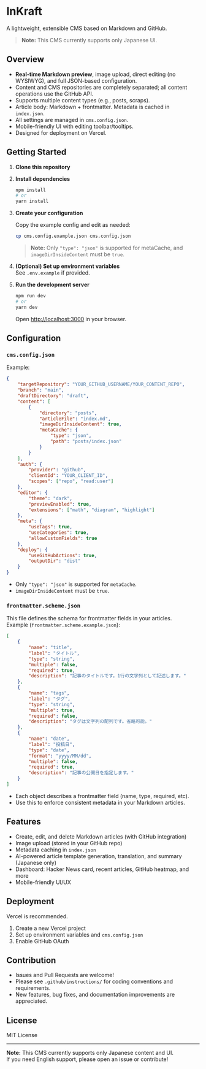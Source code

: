 # InKraft

A lightweight, extensible CMS based on Markdown and GitHub.

> **Note:** This CMS currently supports only Japanese UI.

## Overview

-   **Real-time Markdown preview**, image upload, direct editing (no WYSIWYG), and full JSON-based configuration.
-   Content and CMS repositories are completely separated; all content operations use the GitHub API.
-   Supports multiple content types (e.g., posts, scraps).
-   Article body: Markdown + frontmatter. Metadata is cached in `index.json`.
-   All settings are managed in `cms.config.json`.
-   Mobile-friendly UI with editing toolbar/tooltips.
-   Designed for deployment on Vercel.

## Getting Started

1. **Clone this repository**

2. **Install dependencies**

    ```bash
    npm install
    # or
    yarn install
    ```

3. **Create your configuration**

    Copy the example config and edit as needed:

    ```bash
    cp cms.config.example.json cms.config.json
    ```

    > **Note:** Only `"type": "json"` is supported for metaCache, and `imageDirInsideContent` must be `true`.

4. **(Optional) Set up environment variables**  
   See `.env.example` if provided.

5. **Run the development server**

    ```bash
    npm run dev
    # or
    yarn dev
    ```

    Open [http://localhost:3000](http://localhost:3000) in your browser.

## Configuration

### `cms.config.json`

Example:

```json
{
    "targetRepository": "YOUR_GITHUB_USERNAME/YOUR_CONTENT_REPO",
    "branch": "main",
    "draftDirectory": "draft",
    "content": [
        {
            "directory": "posts",
            "articleFile": "index.md",
            "imageDirInsideContent": true,
            "metaCache": {
                "type": "json",
                "path": "posts/index.json"
            }
        }
    ],
    "auth": {
        "provider": "github",
        "clientId": "YOUR_CLIENT_ID",
        "scopes": ["repo", "read:user"]
    },
    "editor": {
        "theme": "dark",
        "previewEnabled": true,
        "extensions": ["math", "diagram", "highlight"]
    },
    "meta": {
        "useTags": true,
        "useCategories": true,
        "allowCustomFields": true
    },
    "deploy": {
        "useGitHubActions": true,
        "outputDir": "dist"
    }
}
```

-   Only `"type": "json"` is supported for `metaCache`.
-   `imageDirInsideContent` must be `true`.

### `frontmatter.scheme.json`

This file defines the schema for frontmatter fields in your articles.  
Example (`frontmatter.scheme.example.json`):

```json
[
    {
        "name": "title",
        "label": "タイトル",
        "type": "string",
        "multiple": false,
        "required": true,
        "description": "記事のタイトルです。1行の文字列として記述します。"
    },
    {
        "name": "tags",
        "label": "タグ",
        "type": "string",
        "multiple": true,
        "required": false,
        "description": "タグは文字列の配列です。省略可能。"
    },
    {
        "name": "date",
        "label": "投稿日",
        "type": "date",
        "format": "yyyy/MM/dd",
        "multiple": false,
        "required": true,
        "description": "記事の公開日を指定します。"
    }
]
```

-   Each object describes a frontmatter field (name, type, required, etc).
-   Use this to enforce consistent metadata in your Markdown articles.

## Features

-   Create, edit, and delete Markdown articles (with GitHub integration)
-   Image upload (stored in your GitHub repo)
-   Metadata caching in `index.json`
-   AI-powered article template generation, translation, and summary (Japanese only)
-   Dashboard: Hacker News card, recent articles, GitHub heatmap, and more
-   Mobile-friendly UI/UX

## Deployment

Vercel is recommended.

1. Create a new Vercel project
2. Set up environment variables and `cms.config.json`
3. Enable GitHub OAuth

## Contribution

-   Issues and Pull Requests are welcome!
-   Please see `.github/instructions/` for coding conventions and requirements.
-   New features, bug fixes, and documentation improvements are appreciated.

## License

MIT License

---

**Note:** This CMS currently supports only Japanese content and UI.  
If you need English support, please open an issue or contribute!
